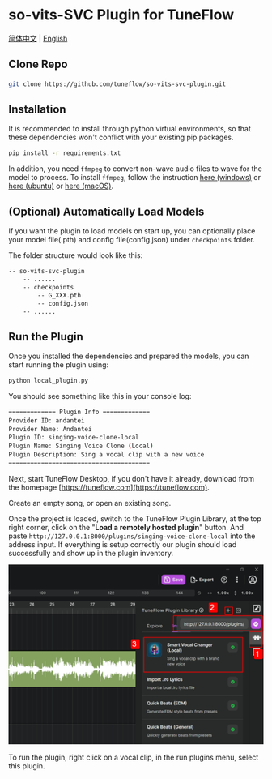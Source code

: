 # so-vits-SVC Plugin for TuneFlow

[简体中文](./README.zh.md) | [English](./README.md)

## Clone Repo

```bash
git clone https://github.com/tuneflow/so-vits-svc-plugin.git
```

## Installation

It is recommended to install through python virtual environments, so that these dependencies won't conflict with your existing pip packages.

```bash
pip install -r requirements.txt
```

In addition, you need `ffmpeg` to convert non-wave audio files to wave for the model to process. To install `ffmpeg`, follow the instruction [here (windows)](https://phoenixnap.com/kb/ffmpeg-windows) or [here (ubuntu)](https://phoenixnap.com/kb/install-ffmpeg-ubuntu) or [here (macOS)](https://phoenixnap.com/kb/ffmpeg-mac).

## (Optional) Automatically Load Models

If you want the plugin to load models on start up, you can optionally place your model file(.pth) and config file(config.json) under `checkpoints` folder.

The folder structure would look like this:

```
-- so-vits-svc-plugin
    -- ......
    -- checkpoints
        -- G_XXX.pth
        -- config.json
    -- ......
```

## Run the Plugin

Once you installed the dependencies and prepared the models, you can start running the plugin using:

```bash
python local_plugin.py
```

You should see something like this in your console log:

```bash
============= Plugin Info =============
Provider ID: andantei
Provider Name: Andantei
Plugin ID: singing-voice-clone-local
Plugin Name: Singing Voice Clone (Local)
Plugin Description: Sing a vocal clip with a new voice
=======================================
```

Next, start TuneFlow Desktop, if you don't have it already, download from the homepage [https://tuneflow.com](https://tuneflow.com).

Create an empty song, or open an existing song.

Once the project is loaded, switch to the TuneFlow Plugin Library, at the top right corner, click on the "**Load a remotely hosted plugin**" button. And paste `http://127.0.0.1:8000/plugins/singing-voice-clone-local` into the address input. If everything is setup correctly our plugin should load successfully and show up in the plugin inventory.

![Load local plugin](./images/load_plugin_en.jpg)

To run the plugin, right click on a vocal clip, in the run plugins menu, select this plugin.
